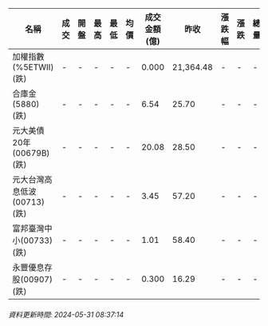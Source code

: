 | 名稱 | 成交 | 開盤 | 最高 | 最低 | 均價 | 成交金額(億) | 昨收 | 漲跌幅 | 漲跌 | 總量 | 昨量 | 振幅 |
| -------- | -------- | -------- | -------- |-------- | -------- | -------- |-------- |-------- |-------- | -------- | -------- |-------- |
|加權指數(%5ETWII) (跌)|-|-|-|-|-|0.000|21,364.48|-|-|-|-|0.00%|
|合庫金(5880) (跌)|-|-|-|-|-|6.54|25.70|-|-|-|-|0.00%|
|元大美債20年(00679B) (跌)|-|-|-|-|-|20.08|28.50|-|-|-|-|0.00%|
|元大台灣高息低波(00713) (跌)|-|-|-|-|-|3.45|57.20|-|-|-|-|0.00%|
|富邦臺灣中小(00733) (跌)|-|-|-|-|-|1.01|58.40|-|-|-|-|0.00%|
|永豐優息存股(00907) (跌)|-|-|-|-|-|0.300|16.29|-|-|-|-|0.00%|
###### 資料更新時間: 2024-05-31 08:37:14